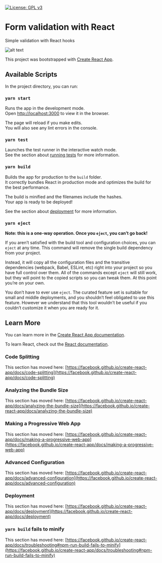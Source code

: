 [![License: GPL v3](https://img.shields.io/badge/License-GPLv3-blue.svg)](https://www.gnu.org/licenses/gpl-3.0)

# Form validation with React

Simple validation with React hooks

![alt text](https://lh3.googleusercontent.com/XLqLwTaXumImqSoETFfcQs1lHFcOau5GKBZB8xh1Eil5t00VpmHCtQ02U5bFM6qQJ1yXQN2L85s0tIiQpPhTONdUU-75AyCu-HDXt4bi67p2RzA6sLom6KdQZh8U7n7dFi13S7Fg8NK2IEi39iTmc1a6s2F7wVk9YQjWcjU07Mo04z2m7iTHCtFNZj1mqWLV9cyH7ajX8ihskzh_irOAt7fpumbsEiulAa5C47e_iueMWXH2tW1Ppr6wg7nl9g9k_RjbIkxx30ksXLL_jgILr6IpxZomsuQDdZqM82bD08Zs130A_oX38XaZ_hK8SIVk0TG3fzCE7-ARIs7Mg0XrpV2QnOyT-9HL_p9iwpEsk0L3d0ypAlLeyxjlR9-m8YOvaIdNl6YaE8Og43PtQcGoz6H8Aujts1ygrE1xIG60GJaXkynCrg4RzruhzzHWeqF96l8rR1jCT-DWkubgpKw8No-f86OYC0izxUIRjJUfbfAYLHcY9HnwJQwOjUrxHGvSdq91ynV1DFEDu6Aeh5Oxwyi7XDRmaIMPnHbRYxV0rB_8zJfwfybNkk4vclH5vo2wENwH4aHPNOg0Zy32HGVqHB_k2MNTeTYVxJSYaZjkO9DTc6-9pMJuQi5ZwtjQ5mgJ3pHyFKcRsxHV71bY8ibxjfPkCtRyfjwKrWPw-4kcGWxK2ni2eIdLdoHa4caglPk-zlDGTn8XCSfeAl-wf0p-WJ9s=w1420-h653-no?authuser=0)


This project was bootstrapped with [Create React App](https://github.com/facebook/create-react-app).

## Available Scripts

In the project directory, you can run:

### `yarn start`

Runs the app in the development mode.\
Open [http://localhost:3000](http://localhost:3000) to view it in the browser.

The page will reload if you make edits.\
You will also see any lint errors in the console.

### `yarn test`

Launches the test runner in the interactive watch mode.\
See the section about [running tests](https://facebook.github.io/create-react-app/docs/running-tests) for more information.

### `yarn build`

Builds the app for production to the `build` folder.\
It correctly bundles React in production mode and optimizes the build for the best performance.

The build is minified and the filenames include the hashes.\
Your app is ready to be deployed!

See the section about [deployment](https://facebook.github.io/create-react-app/docs/deployment) for more information.

### `yarn eject`

**Note: this is a one-way operation. Once you `eject`, you can’t go back!**

If you aren’t satisfied with the build tool and configuration choices, you can `eject` at any time. This command will remove the single build dependency from your project.

Instead, it will copy all the configuration files and the transitive dependencies (webpack, Babel, ESLint, etc) right into your project so you have full control over them. All of the commands except `eject` will still work, but they will point to the copied scripts so you can tweak them. At this point you’re on your own.

You don’t have to ever use `eject`. The curated feature set is suitable for small and middle deployments, and you shouldn’t feel obligated to use this feature. However we understand that this tool wouldn’t be useful if you couldn’t customize it when you are ready for it.

## Learn More

You can learn more in the [Create React App documentation](https://facebook.github.io/create-react-app/docs/getting-started).

To learn React, check out the [React documentation](https://reactjs.org/).

### Code Splitting

This section has moved here: [https://facebook.github.io/create-react-app/docs/code-splitting](https://facebook.github.io/create-react-app/docs/code-splitting)

### Analyzing the Bundle Size

This section has moved here: [https://facebook.github.io/create-react-app/docs/analyzing-the-bundle-size](https://facebook.github.io/create-react-app/docs/analyzing-the-bundle-size)

### Making a Progressive Web App

This section has moved here: [https://facebook.github.io/create-react-app/docs/making-a-progressive-web-app](https://facebook.github.io/create-react-app/docs/making-a-progressive-web-app)

### Advanced Configuration

This section has moved here: [https://facebook.github.io/create-react-app/docs/advanced-configuration](https://facebook.github.io/create-react-app/docs/advanced-configuration)

### Deployment

This section has moved here: [https://facebook.github.io/create-react-app/docs/deployment](https://facebook.github.io/create-react-app/docs/deployment)

### `yarn build` fails to minify

This section has moved here: [https://facebook.github.io/create-react-app/docs/troubleshooting#npm-run-build-fails-to-minify](https://facebook.github.io/create-react-app/docs/troubleshooting#npm-run-build-fails-to-minify)
